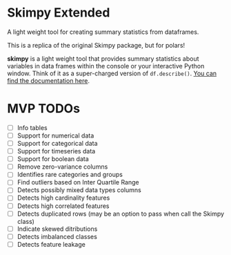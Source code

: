 # Skimpy Extended

A light weight tool for creating summary statistics from dataframes.

This is a replica of the original Skimpy package, but for polars!

**skimpy** is a light weight tool that provides
summary statistics about variables in data frames within the console or your interactive Python window.
Think of it as a super-charged version of `df.describe()`.
[You can find the documentation here](https://aeturrell.github.io/skimpy/).

# MVP TODOs

- [ ] Info tables
- [ ] Support for numerical data
- [ ] Support for categorical data
- [ ] Support for timeseries data
- [ ] Support for boolean data
- [ ] Remove zero-variance columns
- [ ] Identifies rare categories and groups
- [ ] Find outliers based on Inter Quartile Range
- [ ] Detects possibly mixed data types columns
- [ ] Detects high cardinality features
- [ ] Detects high correlated features
- [ ] Detects duplicated rows (may be an option to pass when call the Skimpy class)
- [ ] Indicate skewed ditributions
- [ ] Detects imbalanced classes
- [ ] Detects feature leakage
